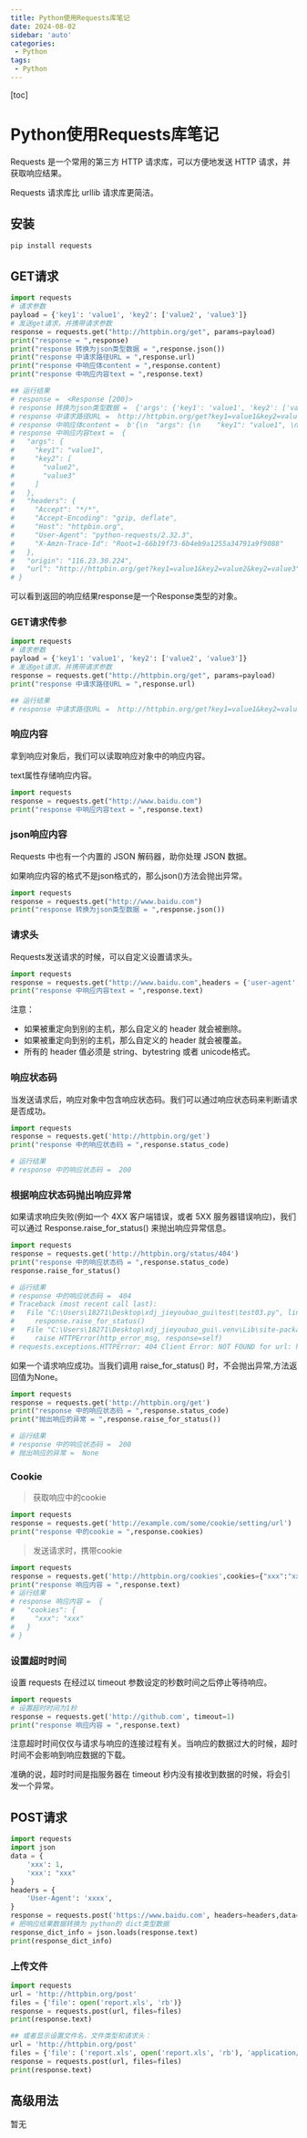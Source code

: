 ```yaml
---
title: Python使用Requests库笔记
date: 2024-08-02
sidebar: 'auto'
categories: 
 - Python
tags:
 - Python
---
```


[toc]

# Python使用Requests库笔记

Requests 是一个常用的第三方 HTTP 请求库，可以方便地发送 HTTP 请求，并获取响应结果。

Requests 请求库比 urllib 请求库更简洁。

## 安装

```py
pip install requests  
```

## GET请求

```py
import requests
# 请求参数
payload = {'key1': 'value1', 'key2': ['value2', 'value3']}
# 发送get请求，并携带请求参数
response = requests.get("http://httpbin.org/get", params=payload)
print("response = ",response)
print("response 转换为json类型数据 = ",response.json())
print("response 中请求路径URL = ",response.url)
print("response 中响应体content = ",response.content)
print("response 中响应内容text = ",response.text)

## 运行结果
# response =  <Response [200]>
# response 转换为json类型数据 =  {'args': {'key1': 'value1', 'key2': ['value2', 'value3']}, 'headers': {'Accept': '*/*', 'Accept-Encoding': 'gzip, deflate', 'Host': 'httpbin.org', 'User-Agent': 'python-requests/2.32.3', 'X-Amzn-Trace-Id': 'Root=1-66b19f73-6b4eb9a1255a34791a9f9088'}, 'origin': '116.23.30.224', 'url': 'http://httpbin.org/get?key1=value1&key2=value2&key2=value3'}
# response 中请求路径URL =  http://httpbin.org/get?key1=value1&key2=value2&key2=value3
# response 中响应体content =  b'{\n  "args": {\n    "key1": "value1", \n    "key2": [\n      "value2", \n      "value3"\n    ]\n  }, \n  "headers": {\n    "Accept": "*/*", \n    "Accept-Encoding": "gzip, deflate", \n    "Host": "httpbin.org", \n    "User-Agent": "python-requests/2.32.3", \n    "X-Amzn-Trace-Id": "Root=1-66b19f73-6b4eb9a1255a34791a9f9088"\n  }, \n  "origin": "116.23.30.224", \n  "url": "http://httpbin.org/get?key1=value1&key2=value2&key2=value3"\n}\n'
# response 中响应内容text =  {
#   "args": {
#     "key1": "value1", 
#     "key2": [
#       "value2", 
#       "value3"
#     ]
#   }, 
#   "headers": {
#     "Accept": "*/*", 
#     "Accept-Encoding": "gzip, deflate", 
#     "Host": "httpbin.org", 
#     "User-Agent": "python-requests/2.32.3", 
#     "X-Amzn-Trace-Id": "Root=1-66b19f73-6b4eb9a1255a34791a9f9088"
#   }, 
#   "origin": "116.23.30.224", 
#   "url": "http://httpbin.org/get?key1=value1&key2=value2&key2=value3"
# }
```

可以看到返回的响应结果response是一个Response类型的对象。

### GET请求传参

```py
import requests
# 请求参数
payload = {'key1': 'value1', 'key2': ['value2', 'value3']}
# 发送get请求，并携带请求参数
response = requests.get("http://httpbin.org/get", params=payload)
print("response 中请求路径URL = ",response.url)

## 运行结果
# response 中请求路径URL =  http://httpbin.org/get?key1=value1&key2=value2&key2=value3

```

### 响应内容

拿到响应对象后，我们可以读取响应对象中的响应内容。

text属性存储响应内容。

```py
import requests
response = requests.get("http://www.baidu.com")
print("response 中响应内容text = ",response.text)
```

### json响应内容

Requests 中也有一个内置的 JSON 解码器，助你处理 JSON 数据。

如果响应内容的格式不是json格式的，那么json()方法会抛出异常。

```py
import requests
response = requests.get("http://www.baidu.com")
print("response 转换为json类型数据 = ",response.json())
```

### 请求头

Requests发送请求的时候，可以自定义设置请求头。

```py
import requests
response = requests.get("http://www.baidu.com",headers = {'user-agent': 'xxx/xxxx'})
print("response 中响应内容text = ",response.text)
```

注意：
- 如果被重定向到别的主机，那么自定义的 header 就会被删除。
- 如果被重定向到别的主机，那么自定义的 header 就会被覆盖。
- 所有的 header 值必须是 string、bytestring 或者 unicode格式。

### 响应状态码

当发送请求后，响应对象中包含响应状态码。我们可以通过响应状态码来判断请求是否成功。

```py
import requests
response = requests.get('http://httpbin.org/get')
print("response 中的响应状态码 = ",response.status_code)

# 运行结果
# response 中的响应状态码 =  200
```

### 根据响应状态码抛出响应异常

如果请求响应失败(例如一个 4XX 客户端错误，或者 5XX 服务器错误响应)，我们可以通过 Response.raise_for_status() 来抛出响应异常信息。

```py
import requests
response = requests.get('http://httpbin.org/status/404')
print("response 中的响应状态码 = ",response.status_code)
response.raise_for_status()

# 运行结果
# response 中的响应状态码 =  404
# Traceback (most recent call last):
#   File "C:\Users\18271\Desktop\xdj_jieyoubao_gui\test\test03.py", line 4, in <module>
#     response.raise_for_status()
#   File "C:\Users\18271\Desktop\xdj_jieyoubao_gui\.venv\Lib\site-packages\requests\models.py", line 1024, in raise_for_status
#     raise HTTPError(http_error_msg, response=self)
# requests.exceptions.HTTPError: 404 Client Error: NOT FOUND for url: http://httpbin.org/status/404

```

如果一个请求响应成功。当我们调用 raise_for_status() 时，不会抛出异常,方法返回值为None。

```py
import requests
response = requests.get('http://httpbin.org/get')
print("response 中的响应状态码 = ",response.status_code)
print("抛出响应的异常 = ",response.raise_for_status())

# 运行结果
# response 中的响应状态码 =  200
# 抛出响应的异常 =  None
```

### Cookie

> 获取响应中的cookie

```py
import requests
response = requests.get('http://example.com/some/cookie/setting/url')
print("response 中的cookie = ",response.cookies)
```

> 发送请求时，携带cookie

```py
import requests
response = requests.get('http://httpbin.org/cookies',cookies={"xxx":"xxx"})
print("response 响应内容 = ",response.text)
# 运行结果
# response 响应内容 =  {
#   "cookies": {
#     "xxx": "xxx"
#   }
# }
```

### 设置超时时间

设置 requests 在经过以 timeout 参数设定的秒数时间之后停止等待响应。

```py
import requests
# 设置超时时间为1秒
response = requests.get('http://github.com', timeout=1)
print("response 响应内容 = ",response.text)
```

注意超时时间仅仅与请求与响应的连接过程有关。当响应的数据过大的时候，超时时间不会影响到响应数据的下载。

准确的说，超时时间是指服务器在 timeout 秒内没有接收到数据的时候，将会引发一个异常。


## POST请求

```py
import requests
import json
data = {
    'xxx': 1,
    'xxx': "xxx"
}
headers = {
    'User-Agent': 'xxxx',
}
response = requests.post('https://www.baidu.com', headers=headers,data=data)
# 把响应结果数据转换为 python的 dict类型数据
response_dict_info = json.loads(response.text)
print(response_dict_info)
```

### 上传文件

```py
import requests
url = 'http://httpbin.org/post'
files = {'file': open('report.xls', 'rb')}
response = requests.post(url, files=files)
print(response.text)

## 或者显示设置文件名，文件类型和请求头：
url = 'http://httpbin.org/post'
files = {'file': ('report.xls', open('report.xls', 'rb'), 'application/vnd.ms-excel', {'Expires': '0'})}
response = requests.post(url, files=files)
print(response.text)

```


## 高级用法

暂无

